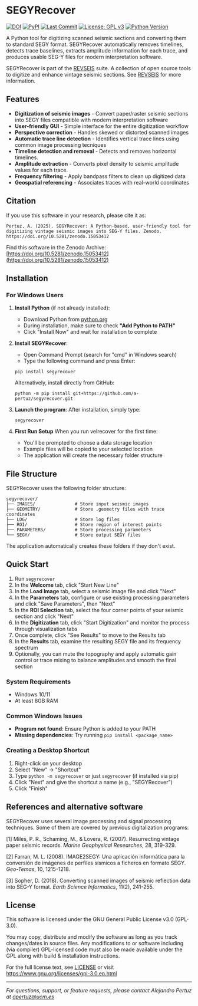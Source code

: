 # SEGYRecover



[![DOI](https://zenodo.org/badge/DOI/zenodo.15053412.svg)](https://doi.org/10.5281/zenodo.15053412)
[![PyPI](https://img.shields.io/pypi/v/segyrecover)](https://pypi.org/project/segyrecover/)
[![Last Commit](https://img.shields.io/github/last-commit/a-pertuz/segyrecover)](https://github.com/a-pertuz/segyrecover/commits/main)
[![License: GPL v3](https://img.shields.io/badge/License-GPLv3-green.svg)](https://www.gnu.org/licenses/gpl-3.0.en.html)
[![Python Version](https://img.shields.io/badge/Python-3.12+-yellow)](https://www.python.org/downloads/)


A Python tool for digitizing scanned seismic sections and converting them to standard SEGY format. SEGYRecover automatically removes timelines, detects trace baselines, extracts amplitude information for each trace, and produces usable SEG-Y files for modern interpretation software.

SEGYRecover is part of the [REVSEIS](https://a-pertuz.github.io/REVSEIS/index.html) suite. A collection of open source tools to digitize and enhance vintage seismic sections. See [REVSEIS](https://a-pertuz.github.io/REVSEIS/index.html) for more information.


## Features

- **Digitization of seismic images** - Convert paper/raster seismic sections into SEGY files compatible with modern interpretation software
- **User-friendly GUI** - Simple interface for the entire digitization workflow
- **Perspective correction** - Handles skewed or distorted scanned images
- **Automatic trace line detection** - Identifies vertical trace lines using common image processing tecniques
- **Timeline  detection and removal** - Detects and removes horizontal timelines.
- **Amplitude extraction** - Converts pixel density to seismic amplitude values for each trace.
- **Frequency filtering** - Apply bandpass filters to clean up digitized data
- **Geospatial referencing** - Associates traces with real-world coordinates

## Citation

If you use this software in your research, please cite it as:

```
Pertuz, A. (2025). SEGYRecover: A Python-based, user-friendly tool for digitizing vintage seismic images into SEG-Y files. Zenodo. https://doi.org/10.5281/zenodo.15053412
```

Find this software in the Zenodo Archive: [https://doi.org/10.5281/zenodo.15053412](https://doi.org/10.5281/zenodo.15053412)

## Installation

### For Windows Users 

1. **Install Python** (if not already installed):
   - Download Python from [python.org](https://www.python.org/downloads/windows/)
   - During installation, make sure to check **"Add Python to PATH"**
   - Click "Install Now" and wait for installation to complete

2. **Install SEGYRecover**:
   - Open Command Prompt (search for "cmd" in Windows search)
   - Type the following command and press Enter:

   ```
   pip install segyrecover
   ```

   Alternatively, install directly from GitHub:
   ```
   python -m pip install git+https://github.com/a-pertuz/segyrecover.git
   ```

3. **Launch the program**:
   After installation, simply type:
   ```
   segyrecover
   ```

4. **First Run Setup**
   When you run velrecover for the first time:

   - You'll be prompted to choose a data storage location
   - Example files will be copied to your selected location
   - The application will create the necessary folder structure



## File Structure

SEGYRecover uses the following folder structure:

```
segyrecover/
├── IMAGES/               # Store input seismic images
├── GEOMETRY/             # Store .geometry files with trace coordinates
├── LOG/                  # Store log files 
├── ROI/                  # Store region of interest points
├── PARAMETERS/           # Store processing parameters
└── SEGY/                 # Store output SEGY files
```

The application automatically creates these folders if they don't exist.

## Quick Start

1. Run `segyrecover`
2. In the **Welcome** tab, click "Start New Line"
3. In the **Load Image** tab, select a seismic image file and click "Next"
4. In the **Parameters** tab, configure or use existing processing parameters and click "Save Parameters", then "Next"
5. In the **ROI Selection** tab, select the four corner points of your seismic section and click "Next"
6. In the **Digitization** tab, click "Start Digitization" and monitor the process through visualization tabs
7. Once complete, click "See Results" to move to the Results tab
8. In the **Results** tab, examine the resulting SEGY file and its frequency spectrum
9. Optionally, you can mute the topography and apply automatic gain control or trace mixing to balance amplitudes and smooth the final section

### System Requirements
- Windows 10/11
- At least 8GB RAM

### Common Windows Issues
- **Program not found**: Ensure Python is added to your PATH
- **Missing dependencies**: Try running `pip install <package_name>`


### Creating a Desktop Shortcut
1. Right-click on your desktop
2. Select "New" → "Shortcut"
3. Type `python -m segyrecover` or just `segyrecover` (if installed via pip)
4. Click "Next" and give the shortcut a name (e.g., "SEGYRecover")
5. Click "Finish"




## References and alternative software

SEGYRecover uses several image processing and signal processing techniques. Some of them are covered by previous digitalization programs:

[1] Miles, P. R., Schaming, M., & Lovera, R. (2007). Resurrecting vintage paper seismic records. _Marine Geophysical Researches_, 28, 319-329.

[2] Farran, M. L. (2008). IMAGE2SEGY: Una aplicación informática para la conversión de imágenes de perfiles sísmicos a ficheros en formato SEGY. _Geo-Temas_, 10, 1215-1218. 

[3] Sopher, D. (2018). Converting scanned images of seismic reflection data into SEG-Y format. _Earth Science Informatics_, 11(2), 241-255.



## License

This software is licensed under the GNU General Public License v3.0 (GPL-3.0).

You may copy, distribute and modify the software as long as you track changes/dates in source files. 
Any modifications to or software including (via compiler) GPL-licensed code must also be made available 
under the GPL along with build & installation instructions.

For the full license text, see [LICENSE](LICENSE) or visit https://www.gnu.org/licenses/gpl-3.0.en.html

---

*For questions, support, or feature requests, please contact Alejandro Pertuz at apertuz@ucm.es*

